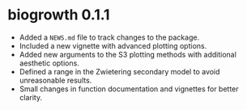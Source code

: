 # biogrowth 0.1.1

* Added a `NEWS.md` file to track changes to the package.
* Included a new vignette with advanced plotting options.
* Added new arguments to the S3 plotting methods with additional
aesthetic options.
* Defined a range in the Zwietering secondary model to avoid unreasonable
results.
* Small changes in function documentation and vignettes for better clarity.
